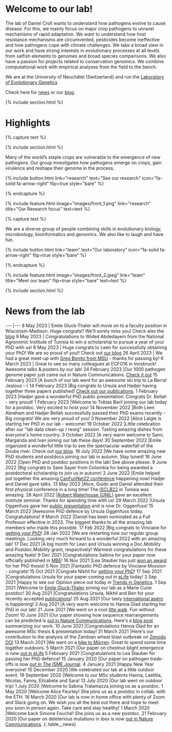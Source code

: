 ---
---

# Welcome to our lab!

The lab of Daniel Croll wants to understand how pathogens evolve to cause disease. For this, we mainly focus on major crop pathogens to unravel mechanisms of rapid adaptation. We want to understand how host resistance mechanisms are circumvented, pesticides become ineffective and how pathogens cope with climate challenges. We take a broad view in our work and have strong interests in evolutionary processes at all levels from selfish elements to genomes and broad species comparisons. We also have a passion for projects related to conservation genomics. We combine computational work with empirical analyses from the field to the bench.

We are at the University of Neuchâtel (Switzerland) and run the [Laboratory of Evolutionary Genetics](https://www.unine.ch/evobot/lab_evol_genet.html)

Check here for [news](/#news-from-the-lab) or our [blog](/blog).

{% include section.html %}


# Highlights


{% capture text %}

{% include section.html %}

Many of the world’s staple crops are vulnerable to the emergence of new pathogens. Our group investigates how pathogens emerge on crops, gain virulence and reshape their genome in the process.

{%
  include button.html
  link="research"
  text="See our research"
  icon="fa-solid fa-arrow-right"
  flip=true
  style="bare"
%}

{% endcapture %}

{%
  include feature.html
  image="images/front_1.png"
  link="research"
  title="Our Research focus"
  text=text
%}

{% capture text %}

We are a diverse group of people combining skills in evolutionary biology, microbiology, bioinformatics and genomics. We also like to laugh and have fun.

{%
  include button.html
  link="team"
  text="Our laboratory"
  icon="fa-solid fa-arrow-right"
  flip=true
  style="bare"
%}

{% endcapture %}

{%
  include feature.html
  image="images/front_2.jpeg"
  link="team"
  title="Meet our team"
  flip=true
  style="bare"
  text=text
%}


{% include section.html %}

# News from the lab  


---  |---
8 May 2023 | Emile Gluck-Thaler will move on to a faculty position in Wisconsin-Madison. Huge congrats!! We'll sorely miss you! Check also the [blog](/blog/)
9 May 2023 | Congratulations to Wided Abdedayem from the National Agronomic Institute of Tunisia to win a scholarship to pursue a year of your PhD with us!
8 May 2023 | Huge congrats to Leen for successfully obtaining your PhD! We are so proud of you!! Check out [our blog](/blog/)
26 April 2023 | We had a great meet-up with [Greg Bonito from MSU](https://www.canr.msu.edu/people/greg_bonito) - thanks for passing by!
6 March 2023 | Great to see so many colleagues at ECFG16 in Innsbruck! Awesome talks & posters by our lab!
24 February 2023 |Our 1000 pathogen genome paper just came out in Nature Communications. [Check it out](https://www.nature.com/articles/s41467-023-36674-y) 
15 February 2023 |A bunch of our lab went for an awesome ski trip to La Berra! Jealous :-)
14 February 2023 |Big congrats to Ursula and Hadjer having together three papers published! [Check out our publications](https://pathogen-genomics.org/publications/).
1 February 2023 |Hadjer gave a wonderful PhD public presentation. Congrats Dr. Bellah - very proud!
1 February 2023 |Welcome to Tobias Baril joining our lab today for a postdoc. Very excited to host you!
14 November 2022 |Both Leen Abraham and Hadjer Bellah successfully passed their PhD exams recently - Big congrats! We are very proud of you!
3 November 2022 |Alice Laigle is starting her PhD in our lab - welcome!
19 October 2022 |Little celebration after our "lab data clean-up / reorg" session. Tasting amazing dishes from everyone's home country.
3 October 2022 |A very warm welcome to Sami, Margarida and Ivan joining our lab these days!
30 September 2022 |Emile organized a wonderful little trip to see the spectacular waterfall of the Doubs river. Check out [our blog](https://pathogen-genomics.org/blog/).
18 July 2022 |We have some amazing new PhD students and postdocs joining our lab in autumn. Stay tuned!
16 June 2022 |Open PhD and postdoc positions in the lab! See above please.
9 June 2022 |Big congrats to Sami Sayer from Colombia for being awarded a postdoctoral scholarship to join us in autumn!
2 June 2022 |Emile helped put together the amazing [CanFunNet22 conference](https://conferences.uwo.ca/canfunnet/) happening now! Hadjer and Daniel gave talks.
13 May 2022 |Alice, Guido and Daniel attended their first physical conference in a long time! The [ISCLB22](https://www.isclb2022.com) in Tunisia was amazing.
28 April 2022 |[Robert Waterhouse (UNIL)](https://rmwaterhouse.org) gave an excellent institute seminar. Thanks for spending time with us!
29 March 2022 |Ursula Oggenfuss gave her [public presentation](https://pathogen-genomics.org/blog/) and is now Dr. Oggenfuss!
15 March 2022 |Awesome PhD defence by Ursula Oggenfuss today. Congratulations!
9 March 2022 |Daniel has been nominated as a Full Professor effective in 2023. The biggest thanks to all the amazing lab members who made this possible.
17 Feb 2022 |Big congrats to Vinciane for [getting your PhD](https://pathogen-genomics.org/blog/)!
28 Jan 2022 |We are restarting now our regular group meetings. Looking very much forward to a wonderful 2022 with an amazing lab!
17 Dec 2021 |A big month for Leen and Ursula winning a Doc.Mobility and Postdoc.Mobility grant, respectively! Warmest congratulations for these amazing feats!
9 Dec 2021 |Congratulations Sabina for your paper now officially published in [MBE](https://doi.org/10.1093/molbev/msab323)!
16 Nov 2021 |Lea Stauber has just [won an award](https://pathogen-genomics.org/blog/) for her PhD thesis!
5 Nov 2021 |Fantastic PhD defence by Vinciane Mossion - congrats!
15 Oct 2021 |Congrats Nikhil for [getting your PhD](https://pathogen-genomics.org/blog/)!
17 Sep 2021 |Congratulations Ursula for your paper coming out in [eLife](https://doi.org/10.7554/eLife.69249) today!
3 Sep 2021 |Happy to see our Opinion piece out today in [Trends in Genetics](https://authors.elsevier.com/a/1dhDvcQbI-uqw).
1 Sep 2021 |Welcome to [Emile Gluck-Thaler](http://www.twitter.com/mycomile) joining our lab as a Marie Curie postdoc!
30 Aug 2021 |Congratulations Ursula, Nikhil and Ben for your recently accepted [publications](https://pathogen-genomics.org/publications/)!
25 Aug 2021 |Our tasty [international apéro](https://pathogen-genomics.org/blog/) is happening!
2 Aug 2021 |A very warm welcome to Hanna Glad starting her PhD in our lab!
21 June 2021 |We went on a cool [litte walk](https://pathogen-genomics.org/blog/). Fun without Zoom!
10 June 2021 |Our paper showing how sequence rearrangements can be predicted is [out in Nature Communications](https://doi.org/10.1038/s41467-021-23862-x).​ Here's a [blog post](https://natureecoevocommunity.nature.com/posts/predicting-sequence-evolution-through-machine-learning) summarizing our work.
10 June 2021 |Congratulations Hanna Glad for an awesome MSc thesis & presentation today!
31 March 2021 |Here's our contribution to the analysis of the Zambian wheat blast outbreak on [Zenodo DOI](https://doi.org/10.5281/zenodo.4655959)
13 March 2021 |We went on a [hike to Mürren](https://pathogen-genomics.org/blog/). Great to spend some time together outdoors.
5 March 2021 |Our paper on chestnut blight emergence is now [out in eLife](https://doi.org/10.7554/eLife.56279)
5 February 2021 |Congratulations to Lea Stauber for passing her PhD defence!
15 January 2020 |Our paper on pathogen trade-offs is now [out in The ISME Journal](https://doi.org/10.1038/s41396-020-00859-w).​
4 January 2021 |Happy New Year everyone!
15 December 2020 |We celebrated our lab at a little outdoor event.
19 September 2020 |Welcome to our MSc students Hanna, Laetitia, Nicolas, Fanny, Elizabete and Sara!
13 July 2020 |Our lab went on outdoor trip!
1 July 2020 |Welcome to Sabina Tralamazza joining us as a postdoc.
1 May 2020 |Welcome Alice Feurtey! She joins us as a postdoc in collab. with the ETH.
16 March 2020 |Our lab is now in home office with plenty of Zoom and Slack going on. We wish you all the best out there and hope to meet you soon in person again. Take care and stay healthy!
1 March 2020 |Welcome back Simone Fouché! She joins us as a new postdoc.
21 February 2020 |Our paper on deleterious mutations in ibex is now [out in Nature Communications](https://doi.org/10.1038/s41467-020-14803-1).​
{:.table__news}

